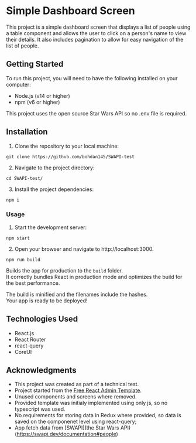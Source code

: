 # Simple Dashboard Screen

This project is a simple dashboard screen that displays a list of people using a table component and allows the user to click on a person's name to view their details. It also includes pagination to allow for easy navigation of the list of people.

## Getting Started

To run this project, you will need to have the following installed on your computer:

- Node.js (v14 or higher)
- npm (v6 or higher)

This project uses the open source Star Wars API so no .env file is required.

## Installation

1. Clone the repository to your local machine:
```
git clone https://github.com/bohdan145/SWAPI-test
```
2. Navigate to the project directory:
```
cd SWAPI-test/
```
3. Install the project dependencies:
```
npm i
```

### Usage

1. Start the development server:
```
npm start
```
2. Open your browser and navigate to http://localhost:3000.

```
npm run build
```

Builds the app for production to the `build` folder.\
It correctly bundles React in production mode and optimizes the build for the best performance.

The build is minified and the filenames include the hashes.\
Your app is ready to be deployed!

## Technologies Used

- React.js
- React Router
- react-query
- CoreUI 

## Acknowledgments
- This project was created as part of a technical test. 
- Project started from the [Free React Admin Template](https://coreui.io/product/free-react-admin-template/).
- Unused components and screens where removed.
- Provided template was initialy implemented using only js, so no typescript was used.
- No requirements for storing data in Redux where provided, so data is saved on the componenet level using react-query;
- App fetch data from [SWAPI](the Star Wars API)(https://swapi.dev/documentation#people)
